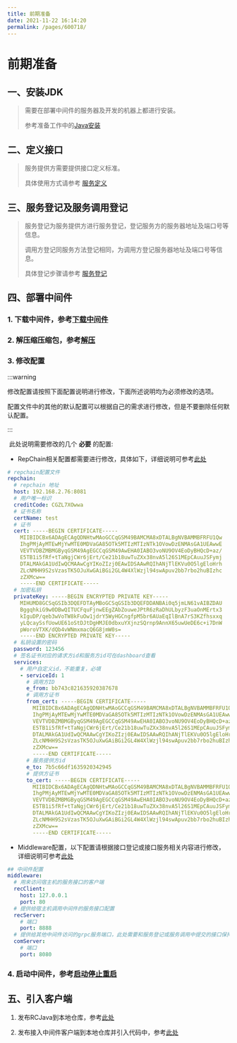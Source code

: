 ```yaml
---
title: 前期准备
date: 2021-11-22 16:14:20
permalink: /pages/600718/
---
```


# 前期准备

## 一、安装JDK

> 需要在部署中间件的服务器及开发的机器上都进行安装。
>
> 参考准备工作中的[Java安装](/pages/d07be6/#_1-java-1-8-必须)

## 二、定义接口

> 服务提供方需要提供接口定义标准。
> 
> 具体使用方式请参考 [服务定义](/pages/a190e6/)

## 三、服务登记及服务调用登记

> 服务登记为服务提供方进行服务登记，登记服务方的服务器地址及端口号等信息。
> 
> 调用方登记同服务方法登记相同，为调用方登记服务器地址及端口号等信息。
> 
> 具体登记步骤请参考 [服务登记](/pages/99c155/)

## 四、部署中间件

### 1. 下载中间件，参考[下载中间件](/pages/8237f3/#二、下载中间件)
### 2. 解压缩压缩包，参考[解压](/pages/8237f3/#三、解压)
### 3.  修改配置

:::warning

修改配置请按照下面配置说明进行修改，下面所述说明均为必须修改的选项。

配置文件中的其他的默认配置可以根据自己的需求进行修改，但是不要删除任何默认配置。

:::

​	此处说明需要修改的几个 **必要** 的配置:

* RepChain相关配置都需要进行修改，具体如下，详细说明可参考[此处](/pages/485cb8/#_1-repchain)

```yaml
# repchain配置文件
repchain:
  # repchain 地址
  host: 192.168.2.76:8081
  # 用户唯一标识
  creditCode: CGZL7XOwwa
  # 证书名称
  certName: test
  # 证书
  cert: -----BEGIN CERTIFICATE-----
    MIIBIDCBx6ADAgECAgQDNHtwMAoGCCqGSM49BAMCMA8xDTALBgNVBAMMBFRFU1Qw
    IhgPMjAyMTEwMjYwMTE0MDVaGA85OTk5MTIzMTIzNTk1OVowDzENMAsGA1UEAwwE
    VEVTVDBZMBMGByqGSM49AgEGCCqGSM49AwEHA0IABO3voNU9OV4EoDyBHQcD+az/
    E5TB1i5fRf+tTaNgjCWr6jErt/Ce21b18uwTuZXx38nvA5l26S1MEpCAuuJSFymj
    DTALMAkGA1UdIwQCMAAwCgYIKoZIzj0EAwIDSAAwRQIhANjTlEKVu0O5lgEloHrh
    ZLcNMHH9S2sVzasTK5OJuXwGAiBGi2GL4W4XlWzjl94swApuv2bb7rbo2huBIzhc
    zZXMcw==
    -----END CERTIFICATE-----
  # 加密私钥
  privateKey: -----BEGIN ENCRYPTED PRIVATE KEY-----
    MIHUMD8GCSqGSIb3DQEFDTAyMBoGCSqGSIb3DQEFDDANBAi0q5jmLN61vAIBZDAU
    BggqhkiG9w0DBwQITUCFquFjnwEEgZAbZouweJPtR6zRaDhULbyzF3uaOnMErtx3
    kIguDP/qeb3wVoTW8kFuOw1jdrY5WyHGCngfpM5br6AUaEqIlBnA7rS3KZfhsxxq
    yLQcaySsfUowUE61oStDJtDgHMJE0dbxuYXjnzSQrnp9AnnX65uwUeDE6c+i7DnW
    pWoroVTXK/dQb4vWNmxmacQ6G8jmW0s=
    -----END ENCRYPTED PRIVATE KEY-----
  # 私钥设置的密码
  password: 123456
  # 签名证书对应的请求方id和服务方id可在dashboard查看
  services:
    # 用户自定义id，不能重复，必填
    - serviceId: 1
      # 调用方ID
      e_from: bb743c821635920387678
      # 调用方证书
      from_cert: -----BEGIN CERTIFICATE-----
        MIIBIDCBx6ADAgECAgQDNHtwMAoGCCqGSM49BAMCMA8xDTALBgNVBAMMBFRFU1Qw
        IhgPMjAyMTEwMjYwMTE0MDVaGA85OTk5MTIzMTIzNTk1OVowDzENMAsGA1UEAwwE
        VEVTVDBZMBMGByqGSM49AgEGCCqGSM49AwEHA0IABO3voNU9OV4EoDyBHQcD+az/
        E5TB1i5fRf+tTaNgjCWr6jErt/Ce21b18uwTuZXx38nvA5l26S1MEpCAuuJSFymj
        DTALMAkGA1UdIwQCMAAwCgYIKoZIzj0EAwIDSAAwRQIhANjTlEKVu0O5lgEloHrh
        ZLcNMHH9S2sVzasTK5OJuXwGAiBGi2GL4W4XlWzjl94swApuv2bb7rbo2huBIzhc
        zZXMcw==
        -----END CERTIFICATE-----
      # 服务提供方id
      e_to: 7b5c66df1635920342945
      # 提供方证书
      to_cert: -----BEGIN CERTIFICATE-----
        MIIBIDCBx6ADAgECAgQDNHtwMAoGCCqGSM49BAMCMA8xDTALBgNVBAMMBFRFU1Qw
        IhgPMjAyMTEwMjYwMTE0MDVaGA85OTk5MTIzMTIzNTk1OVowDzENMAsGA1UEAwwE
        VEVTVDBZMBMGByqGSM49AgEGCCqGSM49AwEHA0IABO3voNU9OV4EoDyBHQcD+az/
        E5TB1i5fRf+tTaNgjCWr6jErt/Ce21b18uwTuZXx38nvA5l26S1MEpCAuuJSFymj
        DTALMAkGA1UdIwQCMAAwCgYIKoZIzj0EAwIDSAAwRQIhANjTlEKVu0O5lgEloHrh
        ZLcNMHH9S2sVzasTK5OJuXwGAiBGi2GL4W4XlWzjl94swApuv2bb7rbo2huBIzhc
        zZXMcw==
        -----END CERTIFICATE-----
```

* Middleware配置，以下配置请根据接口登记或接口服务相关内容进行修改，详细说明可参考[此处](/pages/485cb8/#_2-middleware)

```yaml
## 中间件配置
middleware:
  # 用来访问宿主机的服务接口的客户端
  recClient:
    host: 127.0.0.1
    port: 80
  # 提供给宿主机调用中间件的服务接口配置
  recServer:
    # 端口
    port: 8888
  # 提供给其他中间件访问的grpc服务端口，此处需要和服务登记或服务调用中提交的接口保持一致
  comServer:
    # 端口
    port: 8080
```

### 4. 启动中间件，参考[启动停止重启](/pages/764dac/)

## 五、引入客户端

1. 发布RCJava到本地仓库，参考[此处](/pages/d07be6/#_8-rcjava-core-必须)

2. 发布接入中间件客户端到本地仓库并引入代码中，参考[此处](/pages/d07be6/#_10-接入中间件客户端-可选)

